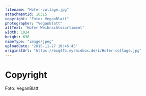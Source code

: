 ```yaml
---
filename: "Hofer-collage.jpg"
attachmentId: 16315
copyright: "Foto: VeganBlatt"
photographer: "VeganBlatt"
altText: "Hofer Weihnachtssortiment"
width: 1024
height: 636
mimeType: "image/jpeg"
uploadDate: "2015-11-27 10:46:45"
originalUrl: "https://bxq4fb.myraidbox.de/i/Hofer-collage.jpg"
---
```


# Copyright

Foto: VeganBlatt
